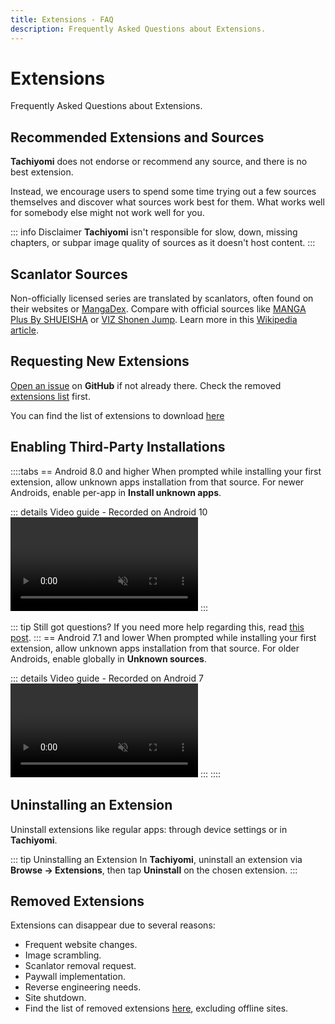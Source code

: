 ```yaml
---
title: Extensions - FAQ
description: Frequently Asked Questions about Extensions.
---
```


# Extensions
Frequently Asked Questions about Extensions.

## Recommended Extensions and Sources

**Tachiyomi** does not endorse or recommend any source, and there is no best extension.

Instead, we encourage users to spend some time trying out a few sources themselves and discover what sources work best for them.
What works well for somebody else might not work well for you.

::: info Disclaimer
**Tachiyomi** isn't responsible for slow, down, missing chapters, or subpar image quality of sources as it doesn't host content.
:::

## Scanlator Sources
Non-officially licensed series are translated by scanlators, often found on their websites or [MangaDex](https://mangadex.org/).
Compare with official sources like [MANGA Plus By SHUEISHA](https://mangaplus.shueisha.co.jp) or [VIZ Shonen Jump](https://www.viz.com/shonenjump).
Learn more in this [Wikipedia article](https://en.wikipedia.org/wiki/Scanlation).

## Requesting New Extensions
[Open an issue](https://github.com/tachiyomiorg/tachiyomi-extensions/issues) on **GitHub** if not already there.
Check the removed [extensions list](https://github.com/tachiyomiorg/tachiyomi-extensions/issues/3475) first.

You can find the list of extensions to download [here](/extensions/)

## Enabling Third-Party Installations
::::tabs
== Android 8.0 and higher
When prompted while installing your first extension, allow unknown apps installation from that source. For newer Androids, enable per-app in **Install unknown apps**.

::: details Video guide - Recorded on Android 10
<video controls muted preload="metadata">
	<source src="/docs/faq/extensions/unknown-sources-A10.light.webm" type="video/webm">
</video>
:::

::: tip Still got questions?
If you need more help regarding this, read [this post](https://nerdschalk.com/how-to-allow-apps-installation-from-unknown-sources-on-android-9-pie/ "nerdschalk.com | How to allow apps installation from unknown sources on Android 9 Pie").
:::
== Android 7.1 and lower
When prompted while installing your first extension, allow unknown apps installation from that source. For older Androids, enable globally in **Unknown sources**.

::: details Video guide - Recorded on Android 7
<video controls muted preload="metadata">
	<source src="/docs/faq/extensions/unknown-sources-A7.light.webm">
</video>
:::
::::

## Uninstalling an Extension
Uninstall extensions like regular apps: through device settings or in **Tachiyomi**.

::: tip Uninstalling an Extension
In **Tachiyomi**, uninstall an extension via **Browse -> Extensions**, then tap **Uninstall** on the chosen extension.
:::

## Removed Extensions
Extensions can disappear due to several reasons:

* Frequent website changes.
* Image scrambling.
* Scanlator removal request.
* Paywall implementation.
* Reverse engineering needs.
* Site shutdown.
* Find the list of removed extensions [here](https://github.com/tachiyomiorg/tachiyomi-extensions/issues/3475), excluding offline sites.
